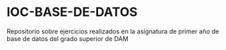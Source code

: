 # IOC-BASE-DE-DATOS

Repositorio sobre ejercicios realizados en la asignatura de primer año de base de datos del grado superior de DAM 
